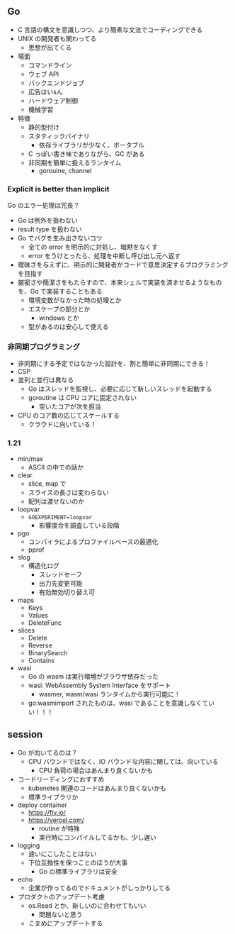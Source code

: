 ## Go

- C 言語の構文を意識しつつ、より簡素な文法でコーディングできる
- UNIX の開発者も関わってる
  - 思想が出てくる
- 場面
  - コマンドライン
  - ウェブ API
  - バックエンドジョブ
  - 広告はいsん
  - ハードウェア制御
  - 機械学習
- 特徴
  - 静的型付け
  - スタティックバイナリ
    - 依存ライブラリが少なく、ポータブル
  - C っぽい書き味でありながら、GC がある
  - 非同期を簡単に扱えるランタイム
    - gorouine, channel

### Explicit is better than implicit

Go のエラー処理は冗長？

- Go は例外を扱わない
- result type を扱わない
- Go でバグを生み出さないコツ
  - 全ての error を明示的に対処し、暗黙をなくす
  - error をうけとったら、処理を中断し呼び出し元へ返す
- 曖昧さを与えずに、明示的に開発者がコードで意思決定するプログラミングを目指す
- 厳密さや簡潔さをもたらすので、本来シェルで実装を済ませるようなものを、Go で実装することもある
  - 環境変数がなかった時の処理とか
  - エスケープの部分とか
    - windows とか
  - 型があるのは安心して使える

### 非同期プログラミング

- 非同期にする予定ではなかった設計を、割と簡単に非同期にできる！
- CSP
- 並列と並行は異なる
  - Go はスレッドを監視し、必要に応じて新しいスレッドを起動する
  - goroutine は CPU コアに固定されない
    - 空いたコアが次を担当
- CPU のコア数の応じてスケールする
  - クラウドに向いている！

### 1.21

- min/max
  - ASCII の中での話か
- clear
  - slice, map で
  - スライスの長さは変わらない
  - 配列は渡せないのか
- loopvar
  - `GOEXPERIMENT=loopvar`
    - 影響度合を調査している段階
- pgo
  - コンパイラによるプロファイルベースの最適化
  - pprof
- slog
  - 構造化ログ
    - スレッドセーフ
    - 出力先変更可能
    - 有効無効切り替え可
- maps
  - Keys
  - Values
  - DeleteFunc
- slices
  - Delete
  - Reverse
  - BinarySearch
  - Contains
- wasi
  - Go の wasm は実行環境がブラウザ依存だった
  - wasi: WebAssembly System Interface をサポート
    - wasmer, wasm/wasi ランタイムから実行可能に！
  - go:wasmimport されたものは、wasi であることを意識しなくていい！！！

## session

- Go が向いてるのは？
  - CPU バウンドではなく、IO バウンドな内容に関しては、向いている
    - CPU 負荷の場合はあんまり良くないかも
- コードリーディングにおすすめ
  - kubenetes 関連のコードはあんまり良くないかも
  - 標準ライブラリか
- deploy container
  - https://fly.io/
  - https://vercel.com/
    - routine が特殊
    - 実行時にコンパイルしてるかも、少し遅い
- logging
  - 速いにこしたことはない
  - 下位互換性を保つことのほうが大事
    - Go の標準ライブラリは安全
- echo
  - 企業が作ってるのでドキュメントがしっかりしてる
- プロダクトのアップデート考慮
  - os.Read とか、新しいのに合わせてもいい
    - 問題ないと思う
  - こまめにアップデートする
